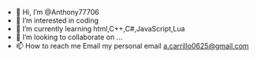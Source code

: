 - 👋 Hi, I’m @Anthony77706
- 👀 I’m interested in coding
- 🌱 I’m currently learning html,C++,C#,JavaScript,Lua
- 💞️ I’m looking to collaborate on ...
- 📫 How to reach me Email my personal email a.carrillo0625@gmail.com

<!---
Anthony77706/Anthony77706 is a ✨ special ✨ repository because its `README.md` (this file) appears on your GitHub profile.
You can click the Preview link to take a look at your changes.
--->
